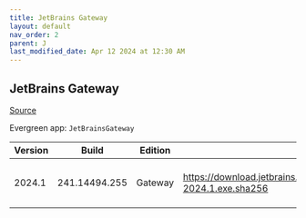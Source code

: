 ```yaml
---
title: JetBrains Gateway
layout: default
nav_order: 2
parent: J
last_modified_date: Apr 12 2024 at 12:30 AM
---
```


## JetBrains Gateway

[Source](https://www.jetbrains.com/)

Evergreen app: `JetBrainsGateway`

| Version | Build         | Edition | Sha256                                                                         | Date       | Size      | Type | URI                                                                                                                                                |
| ------- | ------------- | ------- | ------------------------------------------------------------------------------ | ---------- | --------- | ---- | -------------------------------------------------------------------------------------------------------------------------------------------------- |
| 2024.1  | 241.14494.255 | Gateway | https://download.jetbrains.com/idea/gateway/JetBrainsGateway-2024.1.exe.sha256 | 04/04/2024 | 205421560 | exe  | [https://download.jetbrains.com/idea/gateway/JetBrainsGateway-2024.1.exe](https://download.jetbrains.com/idea/gateway/JetBrainsGateway-2024.1.exe) |
